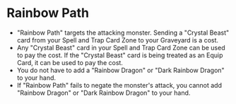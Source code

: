 # Rainbow Path

*   "Rainbow Path" targets the attacking monster. Sending a "Crystal Beast" card from your Spell and Trap Card Zone to your Graveyard is a cost.
*   Any "Crystal Beast" card in your Spell and Trap Card Zone can be used to pay the cost. If the "Crystal Beast" card is being treated as an Equip Card, it can be used to pay the cost.
*   You do not have to add a "Rainbow Dragon" or "Dark Rainbow Dragon" to your hand.
*   If "Rainbow Path" fails to negate the monster's attack, you cannot add "Rainbow Dragon" or "Dark Rainbow Dragon" to your hand.
